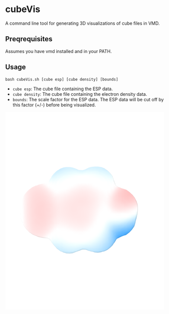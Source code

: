 # cubeVis
A command line tool for generating 3D visualizations of cube files in VMD.

## Preqrequisites
Assumes you have vmd installed and in your PATH.

## Usage
```
bash cubeVis.sh [cube esp] [cube density] [bounds]
```
- `cube esp`: The cube file containing the ESP data.
- `cube density`: The cube file containing the electron density data.
- `bounds`: The scale factor for the ESP data. The ESP data will be cut off by this factor (+/-) before being visualized.

<!---
include image from data/esp-1.cube.tga
--> 
![ESP](images/esp-1.cube.png)
